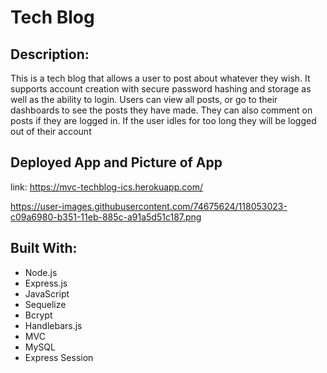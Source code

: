 # Tech Blog

## Description:

This is a tech blog that allows a user to post about whatever they wish. It supports account creation with secure password hashing and storage as well as the ability to login. Users can view all posts, or go to their dashboards to see the posts they have made. They can also comment on posts if they are logged in. If the user idles for too long they will be logged out of their account

## Deployed App and Picture of App

link: https://mvc-techblog-ics.herokuapp.com/

https://user-images.githubusercontent.com/74675624/118053023-c09a6980-b351-11eb-885c-a91a5d51c187.png


## Built With:

- Node.js
- Express.js
- JavaScript
- Sequelize
- Bcrypt
- Handlebars.js
- MVC
- MySQL
- Express Session

